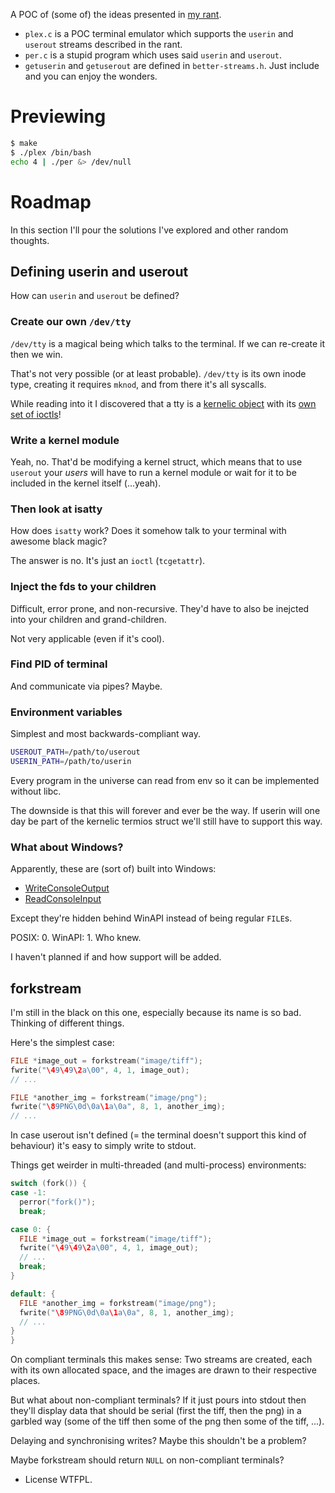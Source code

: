 A POC of (some of) the ideas presented in [my rant](https://medium.com/@zirakertan/rant-the-shell-terminal-4f45bb29dac8).

* `plex.c` is a POC terminal emulator which supports the `userin` and `userout` streams described in the rant.
* `per.c` is a stupid program which uses said `userin` and `userout`.
* `getuserin` and `getuserout` are defined in `better-streams.h`. Just include and you can enjoy the wonders.

# Previewing

```sh
$ make
$ ./plex /bin/bash
echo 4 | ./per &> /dev/null
```

# Roadmap

In this section I'll pour the solutions I've explored and other random thoughts.

## Defining userin and userout
How can `userin` and `userout` be defined?

### Create our own `/dev/tty`
`/dev/tty` is a magical being which talks to the terminal. If we can re-create it then we win.

That's not very possible (or at least probable). `/dev/tty` is its own inode type, creating it requires `mknod`, and from there it's all syscalls.

While reading into it I discovered that a tty is a [kernelic object](http://lxr.free-electrons.com/source/include/uapi/asm-generic/termbits.h#L11) with its [own set of ioctls](http://man7.org/linux/man-pages/man4/tty_ioctl.4.html)!

### Write a kernel module
Yeah, no. That'd be modifying a kernel struct, which means that to use `userout` your *users* will have to run a kernel module or wait for it to be included in the kernel itself (...yeah).

### Then look at isatty
How does `isatty` work? Does it somehow talk to your terminal with awesome black magic?

The answer is no. It's just an `ioctl` (`tcgetattr`).

### Inject the fds to your children
Difficult, error prone, and non-recursive. They'd have to also be inejcted into your children and grand-children.

Not very applicable (even if it's cool).

### Find PID of terminal
And communicate via pipes? Maybe.

### Environment variables
Simplest and most backwards-compliant way.

```sh
USEROUT_PATH=/path/to/userout
USERIN_PATH=/path/to/userin
```

Every program in the universe can read from env so it can be implemented without libc.

The downside is that this will forever and ever be the way. If userin will one day be part of the kernelic termios struct we'll still have to support this way.

### What about Windows?
Apparently, these are (sort of) built into Windows:

- [WriteConsoleOutput](https://msdn.microsoft.com/en-us/library/windows/desktop/ms687404.aspx)
- [ReadConsoleInput](https://msdn.microsoft.com/en-us/library/windows/desktop/ms684961.aspx)

Except they're hidden behind WinAPI instead of being regular `FILE`s.

POSIX: 0. WinAPI: 1. Who knew.

I haven't planned if and how support will be added.

## forkstream
I'm still in the black on this one, especially because its name is so
bad. Thinking of different things.

Here's the simplest case:

```c
FILE *image_out = forkstream("image/tiff");
fwrite("\49\49\2a\00", 4, 1, image_out);
// ...

FILE *another_img = forkstream("image/png");
fwrite("\89PNG\0d\0a\1a\0a", 8, 1, another_img);
// ...
```

In case userout isn't defined (= the terminal doesn't support this kind of
behaviour) it's easy to simply write to stdout.

Things get weirder in multi-threaded (and multi-process) environments:

```c
switch (fork()) {
case -1:
  perror("fork()");
  break;

case 0: {
  FILE *image_out = forkstream("image/tiff");
  fwrite("\49\49\2a\00", 4, 1, image_out);
  // ...
  break;
}

default: {
  FILE *another_img = forkstream("image/png");
  fwrite("\89PNG\0d\0a\1a\0a", 8, 1, another_img);
  // ...
}
}
```

On compliant terminals this makes sense: Two streams are created, each with its
own allocated space, and the images are drawn to their respective places.

But what about non-compliant terminals? If it just pours into stdout then
they'll display data that should be serial (first the tiff, then the png) in a
garbled way (some of the tiff then some of the png then some of the tiff, ...).

Delaying and synchronising writes? Maybe this shouldn't be a problem?

Maybe forkstream should return `NULL` on non-compliant terminals?

* License
WTFPL.
